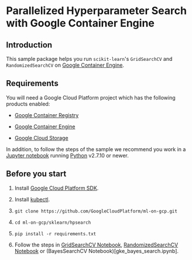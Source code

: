 # Parallelized Hyperparameter Search with Google Container Engine

## Introduction

This sample package helps you run `scikit-learn`'s `GridSearchCV` and `RandomizedSearchCV` on [Google Container Engine](https://cloud.google.com/container-engine/).


## Requirements

You will need a Google Cloud Platform project which has the following products enabled:

- [Google Container Registry](https://cloud.google.com/container-registry/)

- [Google Container Engine](https://cloud.google.com/container-engine/)

- [Google Cloud Storage](https://cloud.google.com/storage/)


In addition, to follow the steps of the sample we recommend you work in a [Jupyter notebook](https://jupyter.org/) running [Python](https://www.python.org/) v2.7.10 or newer.


## Before you start

1. Install [Google Cloud Platform SDK](https://cloud.google.com/sdk/downloads).

1. Install [kubectl](https://cloud.google.com/container-engine/docs/quickstart).

1. `git clone https://github.com/GoogleCloudPlatform/ml-on-gcp.git`

1. `cd ml-on-gcp/sklearn/hpsearch`

1. `pip install -r requirements.txt`

1. Follow the steps in [GridSearchCV Notebook](gke_grid_search.ipynb), [RandomizedSearchCV Notebook](gke_randomized_search.ipynb) or (BayesSearchCV Notebook)[gke_bayes_search.ipynb].

